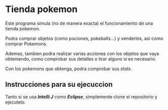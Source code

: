 # Tienda pokemon
Este programa simula (no de manera exacta) el funcionamiento de una tienda pokemon.

Podra comprar objetos (como pociones, pokeballs...) y venderlos, asi como comprar Pokemons.

Ademas, tambien podra realizar varias acciones con los objetos que vaya obteniendo, como comprobar sus detalles o tirar alguno si es necesario.

Con los pokemons que obtenga, podra comprobar sus *stats*.

## Instrucciones para su ejecuccion
Tanto si se usa ***Intelli J*** como ***Eclipse***, simplemente clone el repositorio y ejecutelo.

